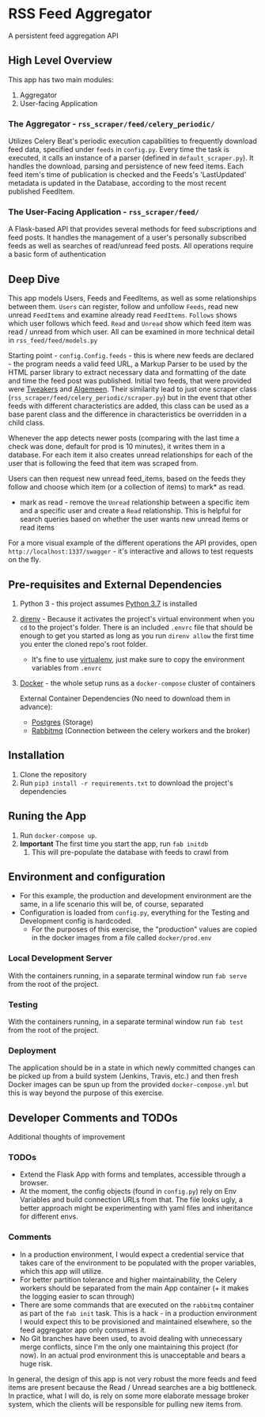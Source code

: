# RSS Feed Aggregator
A persistent feed aggregation API

## High Level Overview
This app has two main modules:
1. Aggregator
2. User-facing Application

### The Aggregator - `rss_scraper/feed/celery_periodic/`
Utilizes Celery Beat's periodic execution capabilities to frequently download feed data, specified under `feeds` in `config.py`.
Every time the task is executed, it calls an instance of a parser (defined in `default_scraper.py`).
It handles the download, parsing and persistence of new feed items.
Each feed item's time of publication is checked and the Feeds's 'LastUpdated' metadata is updated in the Database, according to the most recent published FeedItem.

### The User-Facing Application - `rss_scraper/feed/`
A Flask-based API that provides several methods for feed subscriptions and feed posts.
It handles the management of a user's personally subscribed feeds as well as searches of read/unread feed posts.
All operations require a basic form of authentication

## Deep Dive
This app models Users, Feeds and FeedItems, as well as some relationships between them.
`Users` can register, follow and unfollow `Feeds`, read new unread `FeedItems` and examine already read `FeedItems`.
`Follows` shows which user follows which feed.
`Read` and `Unread` show which feed item was read / unread from which user.
All can be examined in more technical detail in `rss_feed/feed/models.py`

Starting point - `config.Config.feeds` - this is where new feeds are declared - the program needs a valid feed URL, a Markup Parser to be used by the HTML parser library to extract necessary data and formatting of the date and time the feed post was published.
Initial two feeds, that were provided were [Tweakers](https://feeds.feedburner.com/tweakers/mixed) and [Algemeen](http://www.nu.nl/rss/Algemeen). Their similarity lead to just one scraper class (`rss_scraper/feed/celery_periodic/scraper.py`) but in the event that other feeds with different characteristics are added, this class can be used as a base parent class and the difference in characteristics be overridden in a child class.

Whenever the app detects newer posts (comparing with the last time a check was done, default for prod is 10 minutes), it writes them in a database.
For each item it also creates unread relationships for each of the user that is following the feed that item was scraped from.

Users can then request new unread feed_items, based on the feeds they follow and choose which item (or a collection of items) to mark* as read.
  * mark as read - remove the `Unread` relationship between a specific item and a specific user and create a `Read` relationship. This is helpful for search queries based on whether the user wants new unread items or read items

For a more visual example of the different operations the API provides, open `http://localhost:1337/swagger` - it's interactive and allows to test requests on the fly.


## Pre-requisites and External Dependencies
 1. Python 3 - this project assumes [Python 3.7](https://www.python.org/downloads/) is installed
 2. [direnv](https://direnv.net/) - Because it activates the project's virtual environment when you `cd` to the project's folder. There is an included `.envrc` file that should be enough to get you started as long as you run `direnv allow` the first time you enter the cloned repo's root folder.
    * It's fine to use [virtualenv](https://virtualenv.pypa.io/en/latest/), just make sure to copy the environment variables from `.envrc`
 3. [Docker](https://docs.docker.com/get-docker/) - the whole setup runs as a `docker-compose` cluster of containers

    External Container Dependencies (No need to download them in advance):
    * [Postgres](https://hub.docker.com/_/postgres) (Storage)
    * [Rabbitmq](https://hub.docker.com/_/rabbitmq) (Connection between the celery workers and the broker)

## Installation
 1. Clone the repository
 2. Run `pip3 install -r requirements.txt` to download the project's dependencies

## Runing the App
 1. Run `docker-compose up`.
 2. **Important** The first time you start the app, run `fab initdb`
    1. This will pre-populate the database with feeds to crawl from


## Environment and configuration
 * For this example, the production and development environment are the same, in a life scenario this will be, of course, separated
 * Configuration is loaded from `config.py`, everything for the Testing and Development config is hardcoded.
   * For the purposes of this exercise, the "production" values are copied in the docker images from a file called `docker/prod.env`
    
### Local Development Server
With the containers running, in a separate terminal window run `fab serve` from the root of the project.

### Testing
With the containers running, in a separate terminal window run `fab test` from the root of the project.

### Deployment
The application should be in a state in which newly committed changes can be picked up from a build system (Jenkins, Travis, etc.) and then fresh Docker images can be spun up from the provided `docker-compose.yml` but this is way beyond the purpose of this exercise.

## Developer Comments and TODOs
Additional thoughts of improvement

### TODOs
 * Extend the Flask App with forms and templates, accessible through a browser.
 * At the moment, the config objects (found in `config.py`) rely on Env Variables and build connection URLs from that. The file looks ugly, a better approach might be experimenting with yaml files and inheritance for different envs.
    
### Comments
 * In a production environment, I would expect a credential service that takes care of the environment to be populated with the proper variables, which this app will utilize.
 * For better partition tolerance and higher maintainability, the Celery workers should be separated from the main App container (+ it makes the logging easier to scan through)
 * There are some commands that are executed on the `rabbitmq` container as part of the `fab init` task. This is a hack - in a production environment I would expect this to be provisioned and maintained elsewhere, so the feed aggregator app only consumes it.
 * No Git branches have been used, to avoid dealing with unnecessary merge conflicts, since I'm the only one maintaining this project (for now). In an actual prod environment this is unacceptable and bears a huge risk.
 
In general, the design of this app is not very robust the more feeds and feed items are present because the Read / Unread searches are a big bottleneck.
In practice, what I will do, is rely on some more elaborate message broker system, which the clients will be responsible for pulling new items from.
